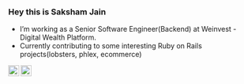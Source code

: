 ### Hey this is Saksham Jain

- I’m working as a Senior Software Engineer(Backend) at Weinvest - Digital Wealth Platform. 
- Currently contributing to some interesting Ruby on Rails projects(lobsters, phlex, ecommerce)

<a href="https://twitter.com/jainsaksham16">
  <img align="left" alt="Saksham Jain | Twitter" width="22px" src="https://raw.githubusercontent.com/peterthehan/peterthehan/master/assets/twitter.svg" />
</a>
<a href="https://www.linkedin.com/in/saksham-jain-sgsits/">
  <img align="left" alt="Saksham Jain | Linkedin" width="22px" src="https://raw.githubusercontent.com/peterthehan/peterthehan/master/assets/linkedin.svg" />
</a>


<!--
**saksham-jain/saksham-jain** is a ✨ _special_ ✨ repository because its `README.md` (this file) appears on your GitHub profile.

Here are some ideas to get you started:

- 🔭 I’m currently working on ...
- 🌱 I’m currently learning ...
- 👯 I’m looking to collaborate on ...
- 🤔 I’m looking for help with ...
- 💬 Ask me about ...
- 📫 How to reach me: ...
- 😄 Pronouns: ...
- ⚡ Fun fact: ...
-->
